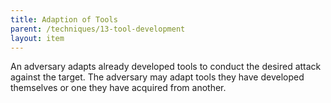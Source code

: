 ```yaml
---
title: Adaption of Tools
parent: /techniques/13-tool-development
layout: item
---
```


<p>An adversary adapts already developed tools to conduct the desired attack against the target. The adversary may adapt tools they have developed themselves or one they have acquired from another.</p>
